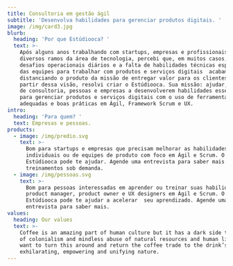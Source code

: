 ```yaml
---
title: Consultoria em gestão ágil
subtitle: 'Desenvolva habilidades para gerenciar produtos digitais. '
image: /img/card3.jpg
blurb:
  heading: 'Por que Estúdiooca? '
  text: >-
    Após alguns anos trabalhando com startups, empresas e profissionais de
    diversos ramos da área de tecnologia, percebi que, em muitos casos, os
    desafios operacionais diários e a falta de habilidades técnicas específicas
    das equipes para trabalhar com produtos e serviços digitais  acabam
    distanciando o produto da missão de entregar valor para os clientes. A
    partir dessa visão, resolvi criar o Estúdiooca. Sua missão: ajudar, por meio
    de consultoria, pessoas e empresas a desenvolverem habilidades essenciais
    para gerenciar produtos e serviços digitais com o uso de ferramentas
    adequadas e boas práticas em Ágil, Framework Scrum e UX.  
intro:
  heading: 'Para quem? '
  text: Empresas e pessoas.
products:
  - image: /img/predio.svg
    text: >-
      Bom para startups e empresas que precisam melhorar as habilidades técnicas
      individuais ou de equipes de produto com foco em Ágil e Scrum. O
      Estúdiooca pode te ajudar. Agende uma entrevista para saber mais sobre
      treinamentos sob demanda. 
  - image: /img/pessoas.svg
    text: >-
      Bom para pessoas interessadas em aprender ou treinar suas habilidades como
      product manager, product owner e UX designers em Ágil e Scrum. O
      Estúdiooca pode te ajudar a acelerar  seu aprendizado. Agende uma
      entrevista para saber mais. 
values:
  heading: Our values
  text: >-
    Coffee is an amazing part of human culture but it has a dark side too – one
    of colonialism and mindless abuse of natural resources and human lives. We
    want to turn this around and return the coffee trade to the drink’s
    exhilarating, empowering and unifying nature.
---
```


